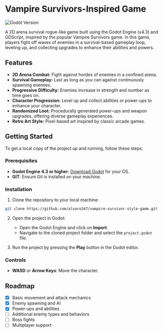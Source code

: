 # Vampire Survivors-Inspired Game

![Godot Version](https://img.shields.io/badge/Godot-4.3-blue)

<!-- ![License](https://img.shields.io/github/license/alvaro347/vampire-survivor-style-game.git) -->

A 2D arena survival rogue-like game built using the Godot Engine (v4.3) and GDScript, inspired by the popular Vampire Survivors game. In this game, players fight off waves of enemies in a survival-based gameplay loop, leveling up, and collecting upgrades to enhance their abilities and powers.

## Features

- **2D Arena Combat:** Fight against hordes of enemies in a confined arena.
- **Survival Gameplay:** Last as long as you can against continuously spawning enemies.
- **Progressive Difficulty:** Enemies increase in strength and number as time goes on.
- **Character Progression:** Level up and collect abilities or power-ups to enhance your character.
- **Randomized Loot:** Procedurally generated power-ups and weapon upgrades, offering diverse gameplay experiences.
- **Retro Art Style:** Pixel-based art inspired by classic arcade games.

<!-- ## Screenshots -->

## Getting Started

To get a local copy of the project up and running, follow these steps:

### Prerequisites

- **Godot Engine 4.3 or higher**: [Download Godot](https://godotengine.org/download) for your OS.
- **GIT**: Ensure Git is installed on your machine.

### Installation

1. Clone the repository to your local machine:

```bash
git clone https://github.com/alvaro347/vampire-survivor-style-game.git
```

2. Open the project in Godot:

   - Open the Godot Engine and click on **Import**.
   - Navigate to the cloned project folder and select the `project.godot` file.

3. Run the project by pressing the **Play** button in the Godot editor.

### Controls

- **WASD** or **Arrow Keys**: Move the character.
<!-- - **Mouse**: Aim and attack in the direction of the cursor. -->
<!-- - **Spacebar**: Activate special abilities (if any). -->

## Roadmap

- [x] Basic movement and attack mechanics
- [x] Enemy spawning and AI
- [x] Power-ups and abilities
- [ ] Additional enemy types and behaviors
- [ ] Boss fights
- [ ] Multiplayer support
